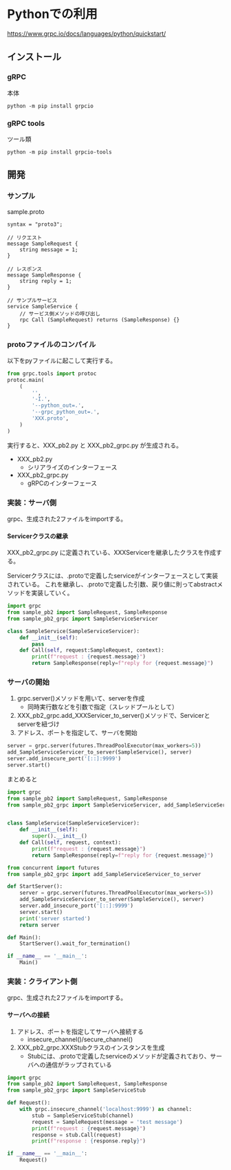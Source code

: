 # Pythonでの利用

https://www.grpc.io/docs/languages/python/quickstart/

## インストール

### gRPC

本体

~~~
python -m pip install grpcio
~~~

### gRPC tools

ツール類

~~~
python -m pip install grpcio-tools
~~~

## 開発

### サンプル

sample.proto

~~~
syntax = "proto3";

// リクエスト
message SampleRequest {
    string message = 1;
}

// レスポンス
message SampleResponse {
    string reply = 1;
}

// サンプルサービス
service SampleService {
    // サービス側メソッドの呼び出し
    rpc Call (SampleRequest) returns (SampleResponse) {}
}
~~~


### protoファイルのコンパイル

以下をpyファイルに起こして実行する。

~~~python
from grpc.tools import protoc
protoc.main(
    (
        '',
        '-I.',
        '--python_out=.',
        '--grpc_python_out=.',
        'XXX.proto',
    )
)
~~~

実行すると、XXX_pb2.py と XXX_pb2_grpc.py が生成される。

* XXX_pb2.py
  * シリアライズのインターフェース
* XXX_pb2_grpc.py
  * gRPCのインターフェース


### 実装：サーバ側

grpc、生成された2ファイルをimportする。

#### Servicerクラスの継承

XXX_pb2_grpc.py に定義されている、XXXServicerを継承したクラスを作成する。

Servicerクラスには、.protoで定義したserviceがインターフェースとして実装されている。
これを継承し、.protoで定義した引数、戻り値に則ってabstractメソッドを実装していく。

~~~python
import grpc
from sample_pb2 import SampleRequest, SampleResponse  
from sample_pb2_grpc import SampleServiceServicer

class SampleService(SampleServiceServicer):
    def __init__(self):
        pass
    def Call(self, request:SampleRequest, context):
        print(f"request : {request.message}")
        return SampleResponse(reply=f"reply for {request.message}")
~~~

### サーバの開始

1. grpc.server()メソッドを用いて、serverを作成
   * 同時実行数などを引数で指定（スレッドプールとして）
1. XXX_pb2_grpc.add_XXXServicer_to_server()メソッドで、Servicerとserverを紐づけ
1. アドレス、ポートを指定して、サーバを開始 

~~~python
server = grpc.server(futures.ThreadPoolExecutor(max_workers=5))
add_SampleServiceServicer_to_server(SampleService(), server)
server.add_insecure_port('[::]:9999')
server.start()
~~~

まとめると

~~~python
import grpc
from sample_pb2 import SampleRequest, SampleResponse  
from sample_pb2_grpc import SampleServiceServicer, add_SampleServiceServicer_to_server


class SampleService(SampleServiceServicer):
    def __init__(self):
        super().__init__()
    def Call(self, request, context):
        print(f"request : {request.message}")
        return SampleResponse(reply=f"reply for {request.message}")

from concurrent import futures
from sample_pb2_grpc import add_SampleServiceServicer_to_server

def StartServer():
    server = grpc.server(futures.ThreadPoolExecutor(max_workers=5))
    add_SampleServiceServicer_to_server(SampleService(), server)
    server.add_insecure_port('[::]:9999')
    server.start()
    print('server started')
    return server

def Main():
    StartServer().wait_for_termination()

if __name__ == '__main__':
    Main()
~~~


### 実装：クライアント側

grpc、生成された2ファイルをimportする。

#### サーバへの接続

1. アドレス、ポートを指定してサーバへ接続する
   * insecure_channel()/secure_channel()
1. XXX_pb2_grpc.XXXStubクラスのインスタンスを生成
   * Stubには、.protoで定義したserviceのメソッドが定義されており、サーバへの通信がラップされている

~~~python
import grpc
from sample_pb2 import SampleRequest, SampleResponse 
from sample_pb2_grpc import SampleServiceStub

def Request():
    with grpc.insecure_channel('localhost:9999') as channel:
        stub = SampleServiceStub(channel)
        request = SampleRequest(message = 'test message')
        print(f"request : {request.message}")
        response = stub.Call(request)
        print(f"response : {response.reply}")

if __name__ == '__main__':
    Request()
~~~
